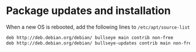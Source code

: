 # Package updates and installation

When a new OS is rebooted, add the following lines to ```/etc/apt/source-list```

```bash
deb http://deb.debian.org/debian/ bullseye main contrib non-free
deb http://deb.debian.org/debian/ bullseye-updates contrib main non-free
```
